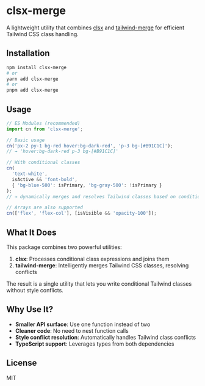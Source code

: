 # clsx-merge

A lightweight utility that combines [clsx](https://www.npmjs.com/package/clsx) and [tailwind-merge](https://www.npmjs.com/package/tailwind-merge) for efficient Tailwind CSS class handling.

## Installation

```bash
npm install clsx-merge
# or
yarn add clsx-merge
# or
pnpm add clsx-merge
```

## Usage

```js
// ES Modules (recommended)
import cn from 'clsx-merge';

// Basic usage
cn('px-2 py-1 bg-red hover:bg-dark-red', 'p-3 bg-[#B91C1C]');
// → 'hover:bg-dark-red p-3 bg-[#B91C1C]'

// With conditional classes
cn(
  'text-white', 
  isActive && 'font-bold', 
  { 'bg-blue-500': isPrimary, 'bg-gray-500': !isPrimary }
);
// → dynamically merges and resolves Tailwind classes based on conditions

// Arrays are also supported
cn(['flex', 'flex-col'], [isVisible && 'opacity-100']);
```

## What It Does

This package combines two powerful utilities:

1. **clsx**: Processes conditional class expressions and joins them
2. **tailwind-merge**: Intelligently merges Tailwind CSS classes, resolving conflicts

The result is a single utility that lets you write conditional Tailwind classes without style conflicts.

## Why Use It?

- **Smaller API surface**: Use one function instead of two
- **Cleaner code**: No need to nest function calls
- **Style conflict resolution**: Automatically handles Tailwind class conflicts
- **TypeScript support**: Leverages types from both dependencies

## License

MIT 